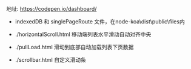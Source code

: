 地址: https://codepen.io/dashboard/

- indexedDB 和 singlePageRoute 文件，在node-koa\dist\public\files内

- ./horizontalScroll.html 移动端列表水平滑动自动对齐中央 

- ./pullLoad.html 滑动到底部自动加载列表下页数据

- ./scrollbar.html 自定义滑动条

